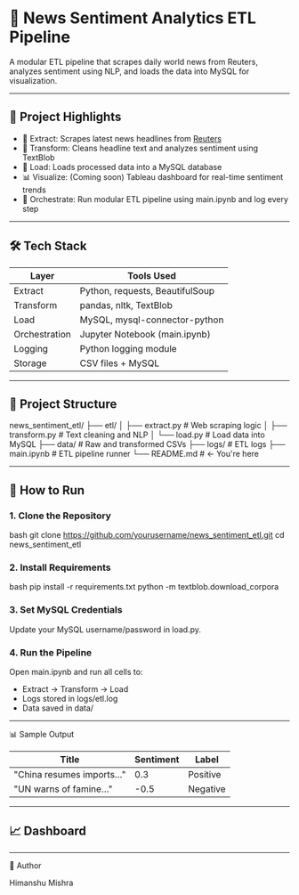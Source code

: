 # 📰 News Sentiment Analytics ETL Pipeline

A modular ETL pipeline that scrapes daily world news from Reuters, analyzes sentiment using NLP, and loads the data into MySQL for visualization.

---

## 📌 Project Highlights

* 🧱 Extract: Scrapes latest news headlines from [Reuters](https://www.reuters.com/world/)
* 🧹 Transform: Cleans headline text and analyzes sentiment using TextBlob
* 📂 Load: Loads processed data into a MySQL database
* 📊 Visualize: (Coming soon) Tableau dashboard for real-time sentiment trends
* 🧪 Orchestrate: Run modular ETL pipeline using main.ipynb and log every step

---

## 🛠️ Tech Stack

| Layer         | Tools Used                      |
| ------------- | ------------------------------- |
| Extract       | Python, requests, BeautifulSoup |
| Transform     | pandas, nltk, TextBlob          |
| Load          | MySQL, mysql-connector-python   |
| Orchestration | Jupyter Notebook (main.ipynb) |
| Logging       | Python logging module         |
| Storage       | CSV files + MySQL               |

---

## 📂 Project Structure

news_sentiment_etl/
├── etl/
│   ├── extract.py        # Web scraping logic
│   ├── transform.py      # Text cleaning and NLP
│   └── load.py           # Load data into MySQL
├── data/                 # Raw and transformed CSVs
├── logs/                 # ETL logs
├── main.ipynb            # ETL pipeline runner
└── README.md             # ← You're here


---

## 🚀 How to Run

### 1. Clone the Repository

bash
git clone https://github.com/yourusername/news_sentiment_etl.git
cd news_sentiment_etl


### 2. Install Requirements

bash
pip install -r requirements.txt
python -m textblob.download_corpora


### 3. Set MySQL Credentials

Update your MySQL username/password in load.py.

### 4. Run the Pipeline

Open main.ipynb and run all cells to:

* Extract → Transform → Load
* Logs stored in logs/etl.log
* Data saved in data/

---

📊 Sample Output

| Title                    | Sentiment | Label    |
| ------------------------ | --------- | -------- |
| "China resumes imports…" |  0.3     | Positive |
| "UN warns of famine…"    | -0.5    | Negative |

---

## 📈 Dashboard

---

📌 Author

Himanshu Mishra

